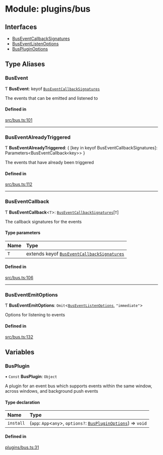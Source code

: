 # Module: plugins/bus

## Interfaces

- [BusEventCallbackSignatures](../interfaces/plugins_bus.BusEventCallbackSignatures.md)
- [BusEventListenOptions](../interfaces/plugins_bus.BusEventListenOptions.md)
- [BusPluginOptions](../interfaces/plugins_bus.BusPluginOptions.md)

## Type Aliases

### <a id="busevent" name="busevent"></a> BusEvent

Ƭ **BusEvent**: keyof [`BusEventCallbackSignatures`](../interfaces/plugins_bus.BusEventCallbackSignatures.md)

The events that can be emitted and listened to

#### Defined in

[src/bus.ts:101](https://github.com/jakguru/vueprint/blob/cca61f2/src/bus.ts#L101)

___

### <a id="buseventalreadytriggered" name="buseventalreadytriggered"></a> BusEventAlreadyTriggered

Ƭ **BusEventAlreadyTriggered**: \{ [key in keyof BusEventCallbackSignatures]: Parameters\<BusEventCallback\<key\>\> }

The events that have already been triggered

#### Defined in

[src/bus.ts:112](https://github.com/jakguru/vueprint/blob/cca61f2/src/bus.ts#L112)

___

### <a id="buseventcallback" name="buseventcallback"></a> BusEventCallback

Ƭ **BusEventCallback**\<`T`\>: [`BusEventCallbackSignatures`](../interfaces/plugins_bus.BusEventCallbackSignatures.md)[`T`]

The callback signatures for the events

#### Type parameters

| Name | Type |
| :------ | :------ |
| `T` | extends keyof [`BusEventCallbackSignatures`](../interfaces/plugins_bus.BusEventCallbackSignatures.md) |

#### Defined in

[src/bus.ts:106](https://github.com/jakguru/vueprint/blob/cca61f2/src/bus.ts#L106)

___

### <a id="buseventemitoptions" name="buseventemitoptions"></a> BusEventEmitOptions

Ƭ **BusEventEmitOptions**: `Omit`\<[`BusEventListenOptions`](../interfaces/plugins_bus.BusEventListenOptions.md), ``"immediate"``\>

Options for listening to events

#### Defined in

[src/bus.ts:132](https://github.com/jakguru/vueprint/blob/cca61f2/src/bus.ts#L132)

## Variables

### <a id="busplugin" name="busplugin"></a> BusPlugin

• `Const` **BusPlugin**: `Object`

A plugin for an event bus which supports events within the same window, across windows, and background push events

#### Type declaration

| Name | Type |
| :------ | :------ |
| `install` | (`app`: `App`\<`any`\>, `options?`: [`BusPluginOptions`](../interfaces/plugins_bus.BusPluginOptions.md)) => `void` |

#### Defined in

[plugins/bus.ts:31](https://github.com/jakguru/vueprint/blob/cca61f2/plugins/bus.ts#L31)
